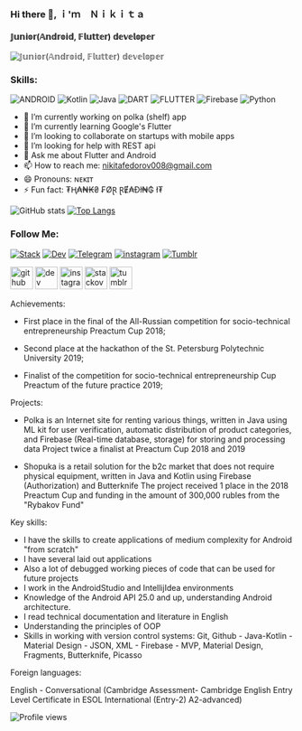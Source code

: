 ### Hi there 👋, ｉ'ｍ　Ｎｉｋｉｔａ
#### 𝕁𝕦𝕟𝕚𝕠𝕣(𝔸𝕟𝕕𝕣𝕠𝕚𝕕, 𝔽𝕝𝕦𝕥𝕥𝕖𝕣) 𝕕𝕖𝕧𝕖𝕝𝕠𝕡𝕖𝕣
![𝕁𝕦𝕟𝕚𝕠𝕣(𝔸𝕟𝕕𝕣𝕠𝕚𝕕, 𝔽𝕝𝕦𝕥𝕥𝕖𝕣) 𝕕𝕖𝕧𝕖𝕝𝕠𝕡𝕖𝕣](https://sun9-26.userapi.com/vF0KX7pDHlhoq6STPU6p8dGM6Rgc3v-g5oNe9A/sKxP2h6uJ38.jpg)

### Skills:

![ANDROID](https://img.shields.io/badge/-Android-05151e?style=for-the-badge&logo=Android)
![Kotlin](https://img.shields.io/badge/-Kotlin-05151e?style=for-the-badge&logo=Kotlin)
![Java](https://img.shields.io/badge/-Java-05151e?style=for-the-badge&logo=Java)
![DART](https://img.shields.io/badge/-Dart-05151e?style=for-the-badge&logo=Dart)
![FLUTTER](https://img.shields.io/badge/-Flutter-05151e?style=for-the-badge&logo=Flutter)
![Firebase](https://img.shields.io/badge/-Firebase-05151e?style=for-the-badge&logo=Firebase)
![Python](https://img.shields.io/badge/-Python-05151e?style=for-the-badge&logo=Python)

- 🔭 I’m currently working on polka (shelf) app 
- 🌱 I’m currently learning Google's Flutter 
- 👯 I’m looking to collaborate on startups with mobile apps 
- 🤔 I’m looking for help with REST api 
- 💬 Ask me about Flutter and Android 
- 📫 How to reach me: nikitafedorov008@gmail.com 
- 😄 Pronouns: ɴᴇᴋɪᴛ 
- ⚡ Fun fact: ₮Ⱨ₳₦₭₴ ₣ØⱤ ⱤɆ₳Đł₦₲ ł₮ 


![GitHub stats](https://github-readme-stats.vercel.app/api?username=nikitafedorov008&show_icons=true)  [![Top Langs](https://github-readme-stats.vercel.app/api/top-langs/?username=nikitafedorov008)](https://github.com/anuraghazra/github-readme-stats) 

### Follow Me:
[![Stack](https://img.shields.io/badge/-Stackoverflow-05151e?style=for-the-badge&logo=Stackoverflow)](https://stackoverflow.com/users/https://stackoverflow.com/users/13173869/nikita-fedorov)
[![Dev](https://img.shields.io/badge/-dev.to-05151e?style=for-the-badge&logo=dev.to)](https://dev.to/https://dev.to/nikitafedorov008)
[![Telegram](https://img.shields.io/badge/-Telegram-05151e?style=for-the-badge&logo=Telegram)](https://t.me/nikitafedorov008)
[![instagram](https://img.shields.io/badge/-instagram-05151e?style=for-the-badge&logo=instagram)](https://www.instagram.com/nikitawolf008/)
[![Tumblr](https://img.shields.io/badge/-tumblr-05151e?style=for-the-badge&logo=tumblr)](https://nikitawolf008.tumblr.com)


[<img src='https://cdn.jsdelivr.net/npm/simple-icons@3.0.1/icons/github.svg' alt='github' height='40'>](https://github.com/nikitafedorov008)  [<img src='https://cdn.jsdelivr.net/npm/simple-icons@3.0.1/icons/dev-dot-to.svg' alt='dev' height='40'>](https://dev.to/https://dev.to/nikitafedorov008)  [<img src='https://cdn.jsdelivr.net/npm/simple-icons@3.0.1/icons/instagram.svg' alt='instagram' height='40'>](https://www.instagram.com/https://www.instagram.com/nikitawolf008//)  [<img src='https://cdn.jsdelivr.net/npm/simple-icons@3.0.1/icons/stackoverflow.svg' alt='stackoverflow' height='40'>](https://stackoverflow.com/users/https://stackoverflow.com/users/13173869/nikita-fedorov)  [<img src='https://cdn.jsdelivr.net/npm/simple-icons@3.0.1/icons/tumblr.svg' alt='tumblr' height='40'>](https://nikitawolf008.tumblr.com/)

Achievements:

- First place in the final of the All-Russian competition for socio-technical entrepreneurship Preactum Cup 2018;

- Second place at the hackathon of the St. Petersburg Polytechnic University 2019;

- Finalist of the competition for socio-technical entrepreneurship Cup Preactum of the future practice 2019;


Projects:

- Polka is an Internet site for renting various things, written in Java using ML kit for user verification, automatic distribution of product categories, and Firebase (Real-time database, storage) for storing and processing data
Project twice a finalist at Preactum Cup 2018 and 2019

- Shopuka is a retail solution for the b2c market that does not require physical equipment, written in Java and Kotlin using Firebase (Authorization) and Butterknife
The project received 1 place in the 2018 Preactum Cup and funding in the amount of 300,000 rubles from the "Rybakov Fund"


Key skills:

- I have the skills to create applications of medium complexity for Android "from scratch" 
- I have several laid out applications 
- Also a lot of debugged working pieces of code that can be used for future projects 
- I work in the AndroidStudio and IntellijIdea environments
- Knowledge of the Android API 25.0 and up, understanding Android architecture. 
- I read technical documentation and literature in English
- Understanding the principles of OOP 
- Skills in working with version control systems: Git, Github - Java-Kotlin - Material Design - JSON, XML - Firebase - MVP, Material Design, Fragments, Butterknife, Picasso


Foreign languages:

English - Conversational (Cambridge Assessment- Cambridge English Entry Level Certificate in ESOL International (Entry-2) A2-advanced)


![Profile views](https://gpvc.arturio.dev/nikitafedorov008)
